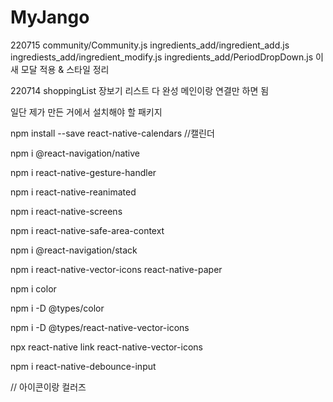 # MyJango

220715
community/Community.js 
ingredients_add/ingredient_add.js
ingrediests_add/ingredient_modify.js 
ingredients_add/PeriodDropDown.js 
이 새 모달 적용 & 스타일 정리

220714
shoppingList
장보기 리스트 다 완성 메인이랑 연결만 하면 됨






일단 제가 만든 거에서 설치해야 할 패키지 




npm install --save react-native-calendars //캘린더

npm i @react-navigation/native

npm i react-native-gesture-handler

npm i react-native-reanimated

npm i react-native-screens

npm i react-native-safe-area-context

npm i @react-navigation/stack

npm i react-native-vector-icons react-native-paper

npm i color

npm i -D @types/color

npm i -D @types/react-native-vector-icons

npx react-native link react-native-vector-icons

npm i react-native-debounce-input

// 아이콘이랑 컬러즈

